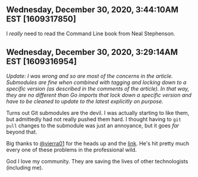 ## Wednesday, December 30, 2020, 3:44:10AM EST [1609317850]

I *really* need to read the Command Line book from Neal Stephenson.

## Wednesday, December 30, 2020, 3:29:14AM EST [1609316954]

*Update: I was wrong and so are most of the concerns in the article.
Submodules are fine when combined with tagging and locking down to a
specific version (as described in the comments of the article). In that
way, they are no different than Go imports that lock down a specific
version and have to be cleaned to update to the latest explicitly on
purpose.*

Turns out Git submodules are the devil. I was actually starting to like
them, but admittedly had not really pushed them hard. I thought having
to `git pull` changes to the submodule was just an annoyance, but it
goes *far* beyond that. 

Big thanks to [\@vierra01](https://twitch.tv/vierra01) for the heads up and the
[link](https://codingkilledthecat.wordpress.com/2012/04/28/why-your-company-shouldnt-use-git-submodules/).
He's hit pretty much every one of these problems in the professional
wild. 

God I love my community. They are saving the lives of other
technologists (including me).

